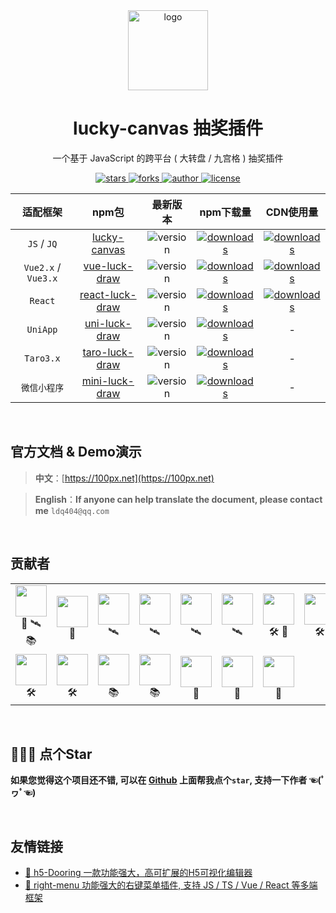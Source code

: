 
<div align="center">
  <img src="https://cdn.jsdelivr.net/gh/buuing/cdn/imgs/lucky-canvas.png" width="128" alt="logo" />
  <h1>lucky-canvas 抽奖插件</h1>
  <p>一个基于 JavaScript 的跨平台 ( 大转盘 / 九宫格 ) 抽奖插件</p>
  <p>
    <a href="https://github.com/LuckDraw/lucky-canvas/stargazers" target="_black">
      <img src="https://img.shields.io/github/stars/luckdraw/lucky-canvas?color=%23ffba15&logo=github&style=flat-square" alt="stars" />
    </a>
    <a href="https://github.com/luckdraw/lucky-canvas/network/members" target="_black">
      <img src="https://img.shields.io/github/forks/luckdraw/lucky-canvas?color=%23ffba15&logo=github&style=flat-square" alt="forks" />
    </a>
    <a href="https://github.com/buuing" target="_black">
      <img src="https://img.shields.io/badge/Author-%20buuing%20-7289da.svg?&logo=github&style=flat-square" alt="author" />
    </a>
    <a href="https://github.com/luckdraw/lucky-canvas/blob/master/LICENSE" target="_black">
      <img src="https://img.shields.io/github/license/luckdraw/lucky-canvas?color=%232dce89&logo=github&style=flat-square" alt="license" />
    </a>
  </p>
</div>

<div align="center">

|适配框架|npm包|最新版本|npm下载量|CDN使用量|
| :-: | :-: | :-: | :-: | :-: |
|`JS` / `JQ`|[lucky-canvas](https://100px.net/usage/js.html)|<img src="https://img.shields.io/npm/v/lucky-canvas?color=%23ffba15&logo=npm&style=flat-square" alt="version" />|<a href="https://www.npmjs.com/package/lucky-canvas" target="_black"><img src="https://img.shields.io/npm/dm/lucky-canvas?color=%23ffba15&logo=npm&style=flat-square" alt="downloads" /></a>|<a href="https://www.jsdelivr.com/package/npm/lucky-canvas" target="_black"><img src="https://data.jsdelivr.com/v1/package/npm/lucky-canvas/badge" alt="downloads" /></a>|
|`Vue2.x` / `Vue3.x`|[vue-luck-draw](https://100px.net/usage/vue.html)|<img src="https://img.shields.io/npm/v/vue-luck-draw?color=%23ffba15&logo=npm&style=flat-square" alt="version" />|<a href="https://www.npmjs.com/package/vue-luck-draw" target="_black"><img src="https://img.shields.io/npm/dm/vue-luck-draw?color=%23ffba15&logo=npm&style=flat-square" alt="downloads" /></a>|<a href="https://www.jsdelivr.com/package/npm/vue-luck-draw" target="_black"><img src="https://data.jsdelivr.com/v1/package/npm/vue-luck-draw/badge" alt="downloads" /></a>|
|`React`|[react-luck-draw](https://100px.net/usage/react.html)|<img src="https://img.shields.io/npm/v/react-luck-draw?color=%23ffba15&logo=npm&style=flat-square" alt="version" />|<a href="https://www.npmjs.com/package/react-luck-draw" target="_black"><img src="https://img.shields.io/npm/dm/react-luck-draw?color=%23ffba15&logo=npm&style=flat-square" alt="downloads" /></a>|<a href="https://www.jsdelivr.com/package/npm/react-luck-draw" target="_black"><img src="https://data.jsdelivr.com/v1/package/npm/react-luck-draw/badge" alt="downloads" /></a>|
|`UniApp`|[uni-luck-draw](https://100px.net/usage/uni.html)|<img src="https://img.shields.io/npm/v/uni-luck-draw?color=%23ffba15&logo=npm&style=flat-square" alt="version" />|<a href="https://www.npmjs.com/package/uni-luck-draw" target="_black"><img src="https://img.shields.io/npm/dm/uni-luck-draw?color=%23ffba15&logo=npm&style=flat-square" alt="downloads" /></a>|-|
|`Taro3.x`|[taro-luck-draw](https://100px.net/usage/taro.html)|<img src="https://img.shields.io/npm/v/taro-luck-draw?color=%23ffba15&logo=npm&style=flat-square" alt="version" />|<a href="https://www.npmjs.com/package/taro-luck-draw" target="_black"><img src="https://img.shields.io/npm/dm/taro-luck-draw?color=%23ffba15&logo=npm&style=flat-square" alt="downloads" /></a>|-|
|`微信小程序`|[mini-luck-draw](https://100px.net/usage/wx.html)|<img src="https://img.shields.io/npm/v/mini-luck-draw?color=%23ffba15&logo=npm&style=flat-square" alt="version" />|<a href="https://www.npmjs.com/package/mini-luck-draw" target="_black"><img src="https://img.shields.io/npm/dm/mini-luck-draw?color=%23ffba15&logo=npm&style=flat-square" alt="downloads" /></a>|-|

</div>

<br />

## 官方文档 & Demo演示

> **中文**：[https://100px.net](https://100px.net)

> **English**：**If anyone can help translate the document, please contact me** `ldq404@qq.com`
  
<br />

## 贡献者

<table align="center">
  <tr>
    <td align="center"><a href="https://github.com/buuing" target="_blank"><img width="50px" src="https://avatars.githubusercontent.com/u/36689704?v=4"></a><div><span title="核心开发">🤖</span> <span title="基础建设">🛰</span> <span title="维护文档">📚</span></div></td>
    <td align="center"><a href="https://github.com/httpcheck" target="_blank"><img width="50px" src="https://avatars.githubusercontent.com/u/26322785?v=4"></a><div><span title="逻辑优化">🦄</span></div></td>
    <td align="center"><a href="https://github.com/Xutaotaotao" target="_blank"><img width="50px" src="https://avatars.githubusercontent.com/u/24652625?v=4"></a><div><span title="基础建设">🛰</span></div></td>
    <td align="center"><a href="https://github.com/yushen7" target="_blank"><img width="50px" src="https://avatars.githubusercontent.com/u/35678187?v=4"></a><div><span title="基础建设">🛰</span></div></td>
    <td align="center"><a href="https://github.com/qingtiantongxie" target="_blank"><img width="50px" src="https://avatars.githubusercontent.com/u/24731632?v=4"></a><div><span title="基础建设">🛰</span></div></td>
    <td align="center"><a href="https://github.com/Deja-vuuu" target="_blank"><img width="50px" src="https://avatars.githubusercontent.com/u/27748682?v=4"></a><div><span title="基础建设">🛰</span></div></td>
    <td align="center"><a href="https://github.com/shenyixuanV1" target="_blank"><img width="50px" src="https://avatars.githubusercontent.com/u/52775847?v=4"></a><div><span title="修复bug">🛠</span> <span title="贡献Demo">🎨</span></div></td>
    <td align="center"><a href="https://github.com/health901" target="_blank"><img width="50px" src="https://avatars.githubusercontent.com/u/1503105?v=4"></a><div><span title="修复bug">🛠</span></div></td>
    <td align="center"><a href="https://github.com/fantacytyx" target="_blank"><img width="50px" src="https://avatars.githubusercontent.com/u/8966236?v=4"></a><div><span title="修复bug">🛠</span></div></td>
    <td align="center"><a href="https://github.com/wfs498121294" target="_blank"><img width="50px" src="https://avatars.githubusercontent.com/u/12890610?v=4"></a><div><span title="修复bug">🛠</span></div></td>
  <tr>
  </tr>
    <td align="center"><a href="https://github.com/Eaoncan" target="_blank"><img width="50px" src="https://avatars.githubusercontent.com/u/70514533?v=4"></a><div><span title="修复bug">🛠</span></div></td>
    <td align="center"><a href="https://github.com/Haoz03" target="_blank"><img width="50px" src="https://avatars.githubusercontent.com/u/18543217?v=4"></a><div><span title="修复bug">🛠</span></div></td>
    <td align="center"><a href="https://github.com/saltedfishDing" target="_blank"><img width="50px" src="https://avatars.githubusercontent.com/u/26900681?v=4"></a><div><span title="维护文档">📚</span></div></td>
    <td align="center"><a href="https://github.com/igxm" target="_blank"><img width="50px" src="https://avatars.githubusercontent.com/u/32808955?v=4"></a><div><span title="维护文档">📚</span></div></td>
    <td align="center"><a href="https://github.com/nanjing910823" target="_blank"><img width="50px" src="https://avatars.githubusercontent.com/u/18729086?v=4"></a><div><span title="贡献Demo">🎨</span></div></td>
    <td align="center"><a href="https://github.com/fatcat712" target="_blank"><img width="50px" src="https://avatars.githubusercontent.com/u/60590060?v=4"></a><div><span title="贡献Demo">🎨</span></div></td>
    <td align="center"><a href="https://github.com/FlowerFestival" target="_blank"><img width="50px" src="https://avatars.githubusercontent.com/u/23180446?v=4"></a><div><span title="贡献Demo">🎨</span></div></td>
  </tr>
</table>

<br />

## 🙏🙏🙏 点个Star

**如果您觉得这个项目还不错, 可以在 [Github](https://github.com/LuckDraw/lucky-canvas) 上面帮我点个`star`, 支持一下作者 ☜(ﾟヮﾟ☜)**


<br />

## 友情链接

- [🎁 h5-Dooring 一款功能强大，高可扩展的H5可视化编辑器](https://github.com/MrXujiang/h5-Dooring)
- [🎁 right-menu 功能强大的右键菜单插件, 支持 JS / TS / Vue / React 等多端框架](https://github.com/buuing/right-menu)


<!-- lerna过滤器配置 -->
<!-- https://github.com/lerna/lerna/tree/main/core/filter-options#readme -->
